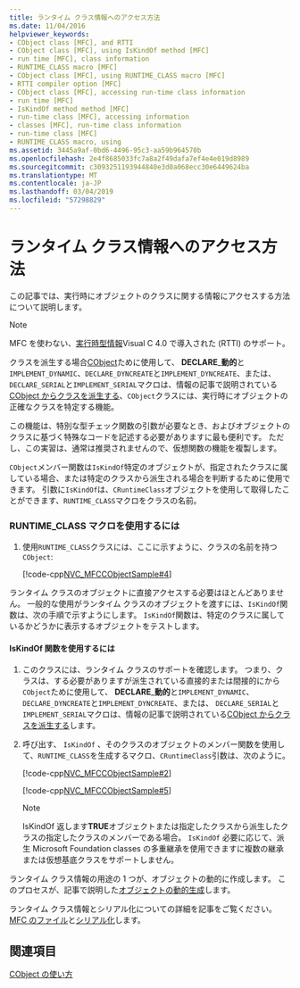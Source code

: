 ```yaml
---
title: ランタイム クラス情報へのアクセス方法
ms.date: 11/04/2016
helpviewer_keywords:
- CObject class [MFC], and RTTI
- CObject class [MFC], using IsKindOf method [MFC]
- run time [MFC], class information
- RUNTIME_CLASS macro [MFC]
- CObject class [MFC], using RUNTIME_CLASS macro [MFC]
- RTTI compiler option [MFC]
- CObject class [MFC], accessing run-time class information
- run time [MFC]
- IsKindOf method method [MFC]
- run-time class [MFC], accessing information
- classes [MFC], run-time class information
- run-time class [MFC]
- RUNTIME_CLASS macro, using
ms.assetid: 3445a9af-0bd6-4496-95c3-aa59b964570b
ms.openlocfilehash: 2e4f8685033fc7a8a2f49dafa7ef4e4e019d8989
ms.sourcegitcommit: c3093251193944840e3d0a068ecc30e6449624ba
ms.translationtype: MT
ms.contentlocale: ja-JP
ms.lasthandoff: 03/04/2019
ms.locfileid: "57298829"
---
```

# <a name="accessing-run-time-class-information"></a>ランタイム クラス情報へのアクセス方法

この記事では、実行時にオブジェクトのクラスに関する情報にアクセスする方法について説明します。

> [!NOTE]
>  MFC を使わない、[実行時型情報](../cpp/run-time-type-information.md)Visual C 4.0 で導入された (RTTI) のサポート。

クラスを派生する場合[CObject](../mfc/reference/cobject-class.md)ために使用して、 **DECLARE**_**動的**と`IMPLEMENT_DYNAMIC`、`DECLARE_DYNCREATE`と`IMPLEMENT_DYNCREATE`、または、 `DECLARE_SERIAL`と`IMPLEMENT_SERIAL`マクロは、情報の記事で説明されている[CObject からクラスを派生する](../mfc/deriving-a-class-from-cobject.md)、`CObject`クラスには、実行時にオブジェクトの正確なクラスを特定する機能。

この機能は、特別な型チェック関数の引数が必要なとき、およびオブジェクトのクラスに基づく特殊なコードを記述する必要がありますに最も便利です。 ただし、この実習は、通常は推奨されませんので、仮想関数の機能を複製します。

`CObject`メンバー関数は`IsKindOf`特定のオブジェクトが、指定されたクラスに属している場合、または特定のクラスから派生される場合を判断するために使用できます。 引数に`IsKindOf`は、`CRuntimeClass`オブジェクトを使用して取得したことができます、`RUNTIME_CLASS`マクロをクラスの名前。

### <a name="to-use-the-runtimeclass-macro"></a>RUNTIME_CLASS マクロを使用するには

1. 使用`RUNTIME_CLASS`クラスには、ここに示すように、クラスの名前を持つ`CObject`:

   [!code-cpp[NVC_MFCCObjectSample#4](../mfc/codesnippet/cpp/accessing-run-time-class-information_1.cpp)]

ランタイム クラスのオブジェクトに直接アクセスする必要はほとんどありません。 一般的な使用がランタイム クラスのオブジェクトを渡すには、`IsKindOf`関数は、次の手順で示すようにします。 `IsKindOf`関数は、特定のクラスに属しているかどうかに表示するオブジェクトをテストします。

#### <a name="to-use-the-iskindof-function"></a>IsKindOf 関数を使用するには

1. このクラスには、ランタイム クラスのサポートを確認します。 つまり、クラスは、する必要がありますが派生されている直接的または間接的にから`CObject`ために使用して、 **DECLARE**_**動的**と`IMPLEMENT_DYNAMIC`、`DECLARE_DYNCREATE`と`IMPLEMENT_DYNCREATE`、または、 `DECLARE_SERIAL`と`IMPLEMENT_SERIAL`マクロは、情報の記事で説明されている[CObject からクラスを派生する](../mfc/deriving-a-class-from-cobject.md)します。

1. 呼び出す、 `IsKindOf` 、そのクラスのオブジェクトのメンバー関数を使用して、`RUNTIME_CLASS`を生成するマクロ、`CRuntimeClass`引数は、次のように。

   [!code-cpp[NVC_MFCCObjectSample#2](../mfc/codesnippet/cpp/accessing-run-time-class-information_2.h)]

   [!code-cpp[NVC_MFCCObjectSample#5](../mfc/codesnippet/cpp/accessing-run-time-class-information_3.cpp)]

    > [!NOTE]
    >  IsKindOf 返します**TRUE**オブジェクトまたは指定したクラスから派生したクラスの指定したクラスのメンバーである場合。 `IsKindOf` 必要に応じて、派生 Microsoft Foundation classes の多重継承を使用できますに複数の継承または仮想基底クラスをサポートしません。

ランタイム クラス情報の用途の 1 つが、オブジェクトの動的に作成します。 このプロセスが、記事で説明した[オブジェクトの動的生成](../mfc/dynamic-object-creation.md)します。

ランタイム クラス情報とシリアル化についての詳細を記事をご覧ください。 [MFC のファイル](../mfc/files-in-mfc.md)と[シリアル化](../mfc/serialization-in-mfc.md)します。

## <a name="see-also"></a>関連項目

[CObject の使い方](../mfc/using-cobject.md)
